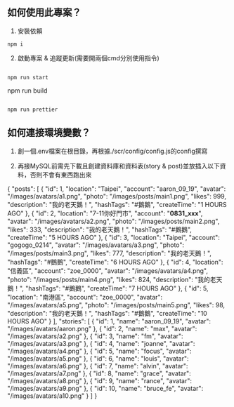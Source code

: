 ## 如何使用此專案？

1. 安裝依賴

```
npm i

```

2. 啟動專案 & 追蹤更新(需要開兩個cmd分別使用指令)

```

npm run start

```

npm run build

```

npm run prettier

```

## 如何連接環境變數？


1. 創一個.env檔案在根目錄，再根據./scr/config/config.js的config撰寫

2. 再接MySQL前需先下載且創建資料庫和資料表(story & post)並放插入以下資料，否則不會有東西跑出來

{
  "posts": [
    {
      "id": 1,
      "location": "Taipei",
      "account": "aaron_09_19",
      "avatar": "/images/avatars/a1.png",
      "photo": "/images/posts/main1.png",
      "likes": 999,
      "description": "我的老天鵝！",
      "hashTags": "#鵝鵝",
      "createTime": "1 HOURS AGO"
    },
    {
      "id": 2,
      "location": "7-11你好門市",
      "account": "__0831_xxx__",
      "avatar": "/images/avatars/a2.png",
      "photo": "/images/posts/main2.png",
      "likes": 333,
      "description": "我的老天鵝！",
      "hashTags": "#鵝鵝",
      "createTime": "5 HOURS AGO"
    },
    {
      "id": 3,
      "location": "Taipei",
      "account": "gogogo_0214",
      "avatar": "/images/avatars/a3.png",
      "photo": "/images/posts/main3.png",
      "likes": 777,
      "description": "我的老天鵝！",
      "hashTags": "#鵝鵝",
      "createTime": "6 HOURS AGO"
    },
    {
      "id": 4,
      "location": "信義區",
      "account": "zoe_0000",
      "avatar": "/images/avatars/a4.png",
      "photo": "/images/posts/main4.png",
      "likes": 824,
      "description": "我的老天鵝！",
      "hashTags": "#鵝鵝",
      "createTime": "7 HOURS AGO"
    },
    {
      "id": 5,
      "location": "南港區",
      "account": "zoe_0000",
      "avatar": "/images/avatars/a5.png",
      "photo": "/images/posts/main5.png",
      "likes": 98,
      "description": "我的老天鵝！",
      "hashTags": "#鵝鵝",
      "createTime": "10 HOURS AGO"
    }
  ],
  "stories": [
    {
      "id": 1,
      "name": "aaron_09_19",
      "avatar": "/images/avatars/aaron.png"
    },
    {
      "id": 2,
      "name": "max",
      "avatar": "/images/avatars/a2.png"
    },
    {
      "id": 3,
      "name": "fm",
      "avatar": "/images/avatars/a3.png"
    },
    {
      "id": 4,
      "name": "joanne",
      "avatar": "/images/avatars/a4.png"
    },
    {
      "id": 5,
      "name": "focus",
      "avatar": "/images/avatars/a5.png"
    },
    {
      "id": 6,
      "name": "louis",
      "avatar": "/images/avatars/a6.png"
    },
    {
      "id": 7,
      "name": "alvin",
      "avatar": "/images/avatars/a7.png"
    },
    {
      "id": 8,
      "name": "grace",
      "avatar": "/images/avatars/a8.png"
    },
    {
      "id": 9,
      "name": "rance",
      "avatar": "/images/avatars/a9.png"
    },
    {
      "id": 10,
      "name": "bruce_fe",
      "avatar": "/images/avatars/a10.png"
    }
  ]
}

